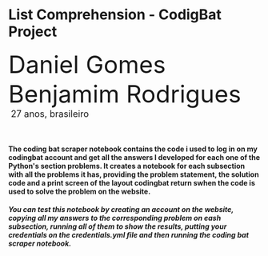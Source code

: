 # List Comprehension - CodigBat Project

<font size="+4">Daniel Gomes Benjamim Rodrigues</font><br>
<font size="+1.6">&#160;27 anos, brasileiro</font>
<p>&nbsp;</p>

#### The coding bat scraper notebook contains the code i used to log in on my codingbat account and get all the answers I developed for each one of the Python's section problems. It creates a notebook for each subsection with all the problems it has, providing the problem statement, the solution code and a print screen of the layout codingbat return swhen the code is used to solve the problem on the website. 

##### You can test this notebook by creating an account on the website, copying all my answers to the corresponding problem on eash subsection, running all of them to show the results, putting your credentials on the credentials.yml file and then running the coding bat scraper notebook.
